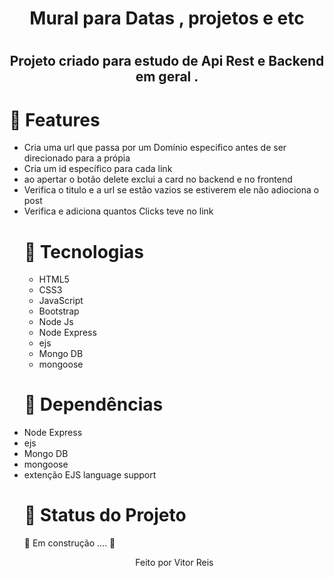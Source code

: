 
<h1 align="center" >Mural para Datas , projetos e etc<h1>
<h2 align="center">Projeto criado para estudo de Api Rest e Backend em geral . </h2>
<h1>🚀 Features</h1>
<ul>
    <li> Cria uma url que passa por um Domínio especifico antes de ser direcionado para a própia
      <li>Cria um id específico para cada link
        <li> ao apertar o botão delete exclui a card  no backend e  no frontend 
          <li>Verifica o titulo e a url se estão vazios se estiverem ele não adiociona o post
            <li>Verifica e adiciona quantos Clicks teve no link
<h1>🚀 Tecnologias</h1>
 
 <ul>
     <li> HTML5
      <li> CSS3
       <li> JavaScript
        <li> Bootstrap
         <li> Node Js
          <li> Node Express
            <li> ejs
              <li>Mongo DB
                <li> mongoose
 </ul>
 <h1>🚀 Dependências</h1>
          <li> Node Express
            <li> ejs
              <li>Mongo DB
                <li> mongoose
                 <li> extenção EJS language support
 
<h1 > 🚀 Status do Projeto </h1>
 
 <p > 🚧   Em construção .... 🚧 </p>
 
 
 <p align="center">Feito por Vitor Reis</p>
